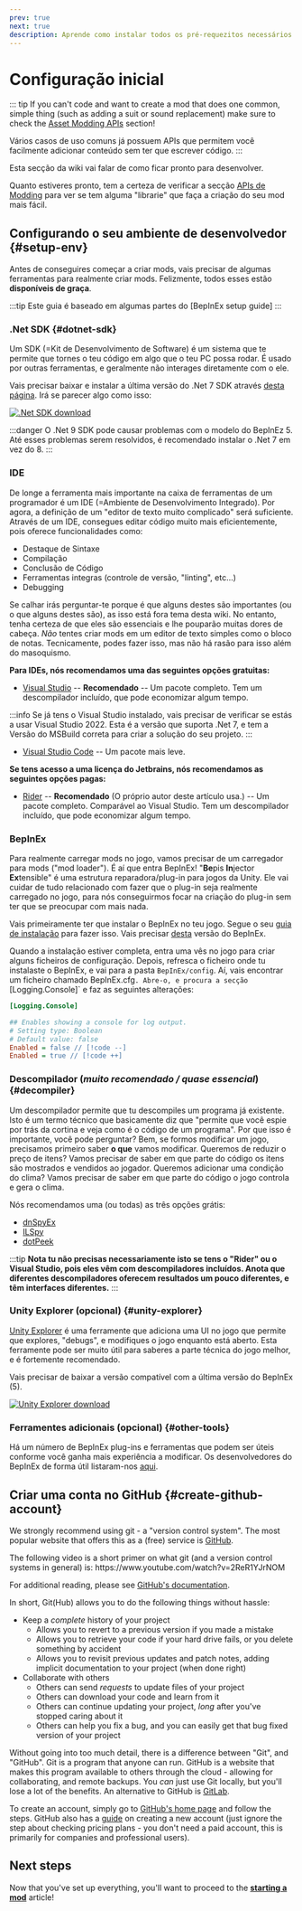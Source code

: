 ```yaml
---
prev: true
next: true
description: Aprende como instalar todos os pré-requezitos necessários para começar a criar mods para o Lethal Company.
---
```


# Configuração inicial

::: tip
If you can't code and want to create a mod that does one common, simple thing (such as adding a suit or sound replacement) make sure to check the [Asset Modding APIs](/dev/apis/overview#asset-apis) section!

Vários casos de uso comuns já possuem APIs que permitem você facilmente adicionar conteúdo sem ter que escrever código.
:::

Esta secção da wiki vai falar de como ficar pronto para desenvolver.

Quanto estiveres pronto, tem a certeza de verificar a secção [APIs de Modding](/dev/apis/overview) para ver se tem alguma "librarie" que faça a criação do seu mod mais fácil.

## Configurando o seu ambiente de desenvolvedor {#setup-env}

Antes de conseguires começar a criar mods, vais precisar de algumas ferramentas para realmente criar mods. Felizmente, todos esses estão **disponíveis de graça**.

:::tip
Este guia é baseado em algumas partes do [BepInEx setup guide]
:::

### .Net SDK {#dotnet-sdk}

Um SDK (=Kit de Desenvolvimento de Software) é um sistema que te permite que tornes o teu código em algo que o teu PC possa rodar. É usado por outras ferramentas, e geralmente não interages diretamente com o ele.

Vais precisar baixar e instalar a última versão do .Net 7 SDK através [desta página](https://dotnet.microsoft.com/en-us/download/dotnet/7.0). Irá se parecer algo como isso:

[![.Net SDK download](/images/initial-setup/net7sdkdownload.png)](https://dotnet.microsoft.com/en-us/download/dotnet/7.0)

:::danger
O .Net 9 SDK pode causar problemas com o modelo do BepInEz 5. Até esses problemas serem resolvidos, é recomendado instalar o .Net 7 em vez do 8.
:::

### IDE

De longe a ferramenta mais importante na caixa de ferramentas de um programador é um IDE (=Ambiente de Desenvolvimento Integrado). Por agora, a definição de um "editor de texto muito complicado" será suficiente. Através de um IDE, consegues editar código muito mais eficientemente, pois oferece funcionalidades como:

- Destaque de Sintaxe
- Compilação
- Conclusão de Código
- Ferramentas integras (controle de versão, "linting", etc...)
- Debugging

Se calhar irás perguntar-te porque é que alguns destes são importantes (ou o que alguns destes são), as isso está fora tema desta wiki. No entanto, tenha certeza de que eles são essenciais e lhe pouparão muitas dores de cabeça. _Não_ tentes criar mods em um editor de texto simples como o bloco de notas. Tecnicamente, podes fazer isso, mas não há rasão para isso além do masoquismo.

**Para IDEs, nós recomendamos uma das seguintes opções gratuitas:**

- [Visual Studio](https://visualstudio.microsoft.com/) -- **Recomendado** -- Um pacote completo. Tem um descompilador incluído, que pode economizar algum tempo.

:::info
Se já tens o Visual Studio instalado, vais precisar de verificar se estás a usar Visual Studio 2022. Esta é a versão que suporta .Net 7, e tem a Versão do MSBuild correta para criar a solução do seu projeto.
:::

- [Visual Studio Code](https://code.visualstudio.com/) -- Um pacote mais leve.

**Se tens acesso a uma licença do Jetbrains, nós recomendamos as seguintes opções pagas:**

- [Rider](https://www.jetbrains.com/rider/) -- **Recomendado** (O próprio autor deste artículo usa.) -- Um pacote completo. Comparável ao Visual Studio. Tem um descompilador incluído, que pode economizar algum tempo.

### BepInEx

Para realmente carregar mods no jogo, vamos precisar de um carregador para mods ("mod loader"). É aí que entra BepInEx! "**Be**pis **In**jector **Ex**tensible" é uma estrutura reparadora/plug-in para jogos da Unity. Ele vai cuidar de tudo relacionado com fazer que o plug-in seja realmente carregado no jogo, para nós conseguirmos focar na criação do plug-in sem ter que se preocupar com mais nada.

Vais primeiramente ter que instalar o BepInEx no teu jogo. Segue o seu [guia de instalação](https://docs.bepinex.dev/articles/user_guide/installation/index.html) para fazer isso. Vais precisar [desta](https://github.com/BepInEx/BepInEx/releases/download/v5.4.22/BepInEx_x64_5.4.22.0.zip) versão do BepInEx.

Quando a instalação estiver completa, entra uma vês no jogo para criar alguns ficheiros de configuração. Depois, refresca o ficheiro onde tu instalaste o BepInEx, e vai para a pasta `BepInEx/config`. Aí, vais encontrar um ficheiro chamado BepInEx.cfg`. Abre-o, e procura a secção `[Logging.Console]\` e faz as seguintes alterações:

```ini
[Logging.Console]

## Enables showing a console for log output.
# Setting type: Boolean
# Default value: false
Enabled = false // [!code --]
Enabled = true // [!code ++]
```

### Descompilador (_muito recomendado / quase essencial_) {#decompiler}

Um descompilador permite que tu descompiles um programa já existente. Isto é um termo técnico que basicamente diz que "permite que você espie por trás da cortina e veja como é o código de um programa". Por que isso é importante, você pode perguntar? Bem, se formos modificar um jogo, precisamos primeiro saber **o que** vamos modificar. Queremos de reduzir o preço de itens? Vamos precisar de saber em que parte do código os itens são mostrados e vendidos ao jogador. Queremos adicionar uma condição do clima? Vamos precisar de saber em que parte do código o jogo controla e gera o clima.

Nós recomendamos uma (ou todas) as três opções grátis:

- [dnSpyEx](https://github.com/dnSpyEx/dnSpy)
- [ILSpy](https://github.com/icsharpcode/ILSpy)
- [dotPeek](https://www.jetbrains.com/decompiler/)

:::tip
**Nota tu não precisas necessariamente isto se tens o "Rider" ou o Visual Studio, pois eles vêm com descompiladores incluídos. Anota que diferentes descompiladores oferecem resultados um pouco diferentes, e têm interfaces diferentes.**
:::

### Unity Explorer (opcional) {#unity-explorer}

[Unity Explorer](https://github.com/sinai-dev/UnityExplorer) é uma ferramente que adiciona uma UI no jogo que permite que explores, "debugs", e modifiques o jogo enquanto está aberto. Esta ferramente pode ser muito útil para saberes a parte técnica do jogo melhor, e é fortemente recomendado.

Vais precisar de baixar a versão compatível com a última versão do BepInEx (5).

[![Unity Explorer download](/images/initial-setup/unityexplorerdownload.png)](https://github.com/sinai-dev/UnityExplorer/releases/latest/download/UnityExplorer.BepInEx5.Mono.zip)

### Ferramentes adicionais (opcional) {#other-tools}

Há um número de BepInEx plug-ins e ferramentas que podem ser úteis conforme você ganha mais experiência a modificar. Os desenvolvedores do BepInEx de forma útil listaram-nos [aqui](https://docs.bepinex.dev/articles/dev_guide/dev_tools.html).

## Criar uma conta no GitHub {#create-github-account}

We strongly recommend using git - a "version control system". The most popular website that offers this as a (free) service is [GitHub](https://github.com/).

The following video is a short primer on what git (and a version control systems in general) is: https\://www\.youtube.com/watch?v=2ReR1YJrNOM

For additional reading, please see [GitHub's documentation](https://docs.github.com/en/get-started/quickstart/hello-world).

In short, Git(Hub) allows you to do the following things without hassle:

- Keep a _complete_ history of your project
  - Allows you to revert to a previous version if you made a mistake
  - Allows you to retrieve your code if your hard drive fails, or you delete something by accident
  - Allows you to revisit previous updates and patch notes, adding implicit documentation to your project (when done right)
- Collaborate with others
  - Others can send _requests_ to update files of your project
  - Others can download your code and learn from it
  - Others can continue updating your project, _long_ after you've stopped caring about it
  - Others can help you fix a bug, and you can easily get that bug fixed version of your project

Without going into too much detail, there is a difference between "Git", and "GitHub". Git is a program that anyone can run. GitHub is a website that makes this program available to others through the cloud - allowing for collaborating, and remote backups. You _can_ just use Git locally, but you'll lose a lot of the benefits. An alternative to GitHub is [GitLab](https://about.gitlab.com/).

To create an account, simply go to [GitHub's home page](https://github.com/) and follow the steps. GitHub also has a [guide](https://docs.github.com/en/get-started/onboarding/getting-started-with-your-github-account) on creating a new account (just ignore the step about checking pricing plans - you don't need a paid account, this is primarily for companies and professional users).

## Next steps

Now that you've set up everything, you'll want to proceed to the **[starting a mod](starting-a-mod)** article!
